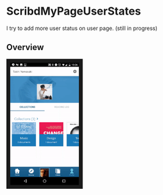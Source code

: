 # ScribdMyPageUserStates
I try to add more user status on user page. (still in progress)


## Overview
<img src="https://github.com/Taishi-Y/ScribdMyPageUserStates/blob/master/images/mypagecharts.gif?raw=true" 
alt="" width="180" border="10" />

